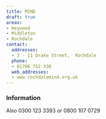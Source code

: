 ```yaml
---
title: MIND
draft: true
areas:
- Heywood
- Middleton
- Rochdale
contact:
  addresses:
  - 3 - 11 Drake Street,  Rochdale
  phone:
  - 01706 752 338
  web_addresses:
  - www.rochdalemind.org.uk
---
```


### Information
Also 0300 123 3393 or 0800 107 0729

